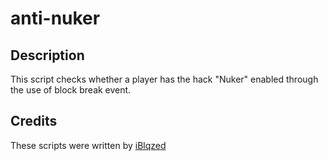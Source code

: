 # anti-nuker

## Description
This script checks whether a player has the hack "Nuker" enabled through the use of block break event.

## Credits
These scripts were written by [iBlqzed](https://github.com/iBlqzed)
